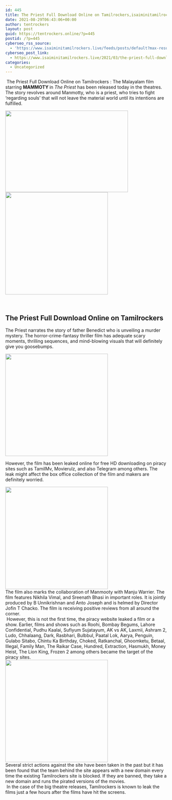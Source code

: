 ```yaml
---
id: 445
title: The Priest Full Download Online on Tamilrockers,isaiminitamilrockers 2021
date: 2021-08-29T06:43:06+00:00
author: tentrockers
layout: post
guid: https://tentrockers.online/?p=445
postid: /?p=445
cyberseo_rss_source:
  - 'https://www.isaiminitamilrockers.live/feeds/posts/default?max-results=150&start-index=151'
cyberseo_post_link:
  - https://www.isaiminitamilrockers.live/2021/03/the-priest-full-download-online-on.html
categories:
  - Uncategorized
---
```

<meta content="&nbsp; The Priest Full Download Online on Tamilrockers &nbsp; : The Malayalam film starring &nbsp; MAMMOTY&nbsp; in&nbsp; The Priest &nbsp;has been released today in the ..." name="twitter:description" />

  


<center>
</center>

  
<ins data-width="0" data-height="0" class="d207ed813b4" data-domain="//aaaaaco.com" data-affquery="/81dee8bcaf/207ed813b4/?placementName=default"></ins>

&nbsp;<span>The Priest Full Download Online on Tamilrockers</span><span>&nbsp;</span><span>: The Malayalam film starring</span><span>&nbsp;<b>MAMMOTY&nbsp;</b></span><span>in&nbsp;</span>_The Priest_<span>&nbsp;has been released today in the theatres. The story revolves around Manmotty, who is a priest, who tries to fight ‘regarding souls’ that will not leave the material world until its intentions are fulfilled.</span><ins data-width="0" data-height="0" class="d207ed813b4" data-domain="//aaaaaco.com" data-affquery="/81dee8bcaf/207ed813b4/?placementName=default"></ins>

<ins data-width="0" data-height="0" class="d207ed813b4" data-domain="//aaaaaco.com" data-affquery="/81dee8bcaf/207ed813b4/?placementName=default"></ins>

<div class="separator">
  <a href="https://1.bp.blogspot.com/-1m7xqrErPLU/YEuHGBV__zI/AAAAAAAAAfo/THUiRf9UV3082fJNSLS3FyCRSIfBjczvACLcBGAsYHQ/s480/hqdefault%2B%25281%2529.jpg" imageanchor="1"><img loading="lazy" border="0" data-original-height="360" data-original-width="480" height="255" src="https://1.bp.blogspot.com/-1m7xqrErPLU/YEuHGBV__zI/AAAAAAAAAfo/THUiRf9UV3082fJNSLS3FyCRSIfBjczvACLcBGAsYHQ/w383-h255/hqdefault%2B%25281%2529.jpg" width="383" /></a>
</div>



<div class="separator">
  <a href="https://aaaaaco.com/d4c26a5800/a88bb6a367/?placementName=default" imageanchor="1" target="_blank" rel="noopener"><img border="0" data-original-height="166" data-original-width="800" src="https://1.bp.blogspot.com/-iYfAjI9Nlz8/YEuHVsR0QcI/AAAAAAAAAfw/GTfMhL7O9r8oDSSDkFrxnX46zePDmLPjQCLcBGAsYHQ/s320/unnamed.gif" width="320" /></a>
</div>

<span><br /></span><ins data-width="0" data-height="0" class="d207ed813b4" data-domain="//aaaaaco.com" data-affquery="/81dee8bcaf/207ed813b4/?placementName=default"></ins><ins data-width="0" data-height="0" class="d207ed813b4" data-domain="//aaaaaco.com" data-affquery="/81dee8bcaf/207ed813b4/?placementName=default"></ins>

## <span>The Priest Full Download Online on Tamilrockers</span>

<ins data-width="0" data-height="0" class="d207ed813b4" data-domain="//aaaaaco.com" data-affquery="/81dee8bcaf/207ed813b4/?placementName=default"></ins>

The Priest narrates the story of father Benedict who is unveiling a murder mystery. The horror-crime-fantasy thriller film has adequate scary moments, thrilling sequences, and mind-blowing visuals that will definitely give you goosebumps.<ins data-width="0" data-height="0" class="d207ed813b4" data-domain="//aaaaaco.com" data-affquery="/81dee8bcaf/207ed813b4/?placementName=default"></ins>

<div class="separator">
  <a href="https://aaaaaco.com/d4c26a5800/a88bb6a367/?placementName=default" imageanchor="1" target="_blank" rel="noopener"><img border="0" data-original-height="166" data-original-width="800" src="https://1.bp.blogspot.com/-VUh4uEPSP0U/YEuHcY7buAI/AAAAAAAAAf0/aQ55ChqafA0ac9TMGlV1bkSLasafWoyswCLcBGAsYHQ/s320/unnamed.gif" width="320" /></a>
</div>

<ins data-width="0" data-height="0" class="d207ed813b4" data-domain="//aaaaaco.com" data-affquery="/81dee8bcaf/207ed813b4/?placementName=default"></ins>

However, the film has been leaked online for free HD downloading on piracy sites such as TamilMv, Movierulz, and also Telegram among others. The leak might affect the box office collection of the film and makers are definitely worried.

<div class="separator">
  <a href="https://aaaaaco.com/d4c26a5800/a88bb6a367/?placementName=default" imageanchor="1" target="_blank" rel="noopener"><img border="0" data-original-height="166" data-original-width="800" src="https://1.bp.blogspot.com/-esZckGuq4wM/YEuHjpjg5sI/AAAAAAAAAf4/BrVuFBzujh0mMQ7DtSdhs3-GWfQlZ5O3ACLcBGAsYHQ/s320/unnamed.gif" width="320" /></a>
</div>



<div>
  The film also marks the collaboration of Manmooty with Manju Warrier. The film features Nikhila Vimal, and Sreenath Bhasi in important roles. It is jointly produced by B Unnikrishnan and Anto Joseph and is helmed by Director Jofin T Chacko. The film is receiving positive reviews from all around the corner.
</div>

<div>
  &nbsp;However, this is not the first time, the piracy website leaked a film or a show. Earlier, films and shows such as Roohi, Bombay Begums, Lahore Confidential, Pudhu Kaalai, Sufiyum Sujatayum, AK vs AK, Laxmii, Ashram 2, Ludo, Chhalaang, Dark, Rasbhari, Bulbbul, Paatal Lok, Aarya, Penguin, Gulabo Sitabo, Chintu Ka Birthday, Choked, Ratkanchal, Ghoomketu, Betaal, Illegal, Family Man, The Raikar Case, Hundred, Extraction, Hasmukh, Money Heist, The Lion King, Frozen 2 among others became the target of the piracy sites.&nbsp;
</div>

<div class="separator">
  <a href="https://aaaaaco.com/d4c26a5800/a88bb6a367/?placementName=default" imageanchor="1" target="_blank" rel="noopener"><img border="0" data-original-height="166" data-original-width="800" src="https://1.bp.blogspot.com/-oFLeZTti2Qo/YEuHuYctqbI/AAAAAAAAAgA/JL0fDenuf2MZL1Ybd-qT5XlwYqjvSVSEACLcBGAsYHQ/s320/unnamed.gif" width="320" /></a>
</div>



<div>
  Several strict actions against the site have been taken in the past but it has been found that the team behind the site appears with a new domain every time the existing Tamilrockers site is blocked. If they are banned, they take a new domain and runs the pirated versions of the movies.
</div>

<div>
  &nbsp;In the case of the big theatre releases, Tamilrockers is known to leak the films just a few hours after the films have hit the screens.
</div>

<center>
</center>
